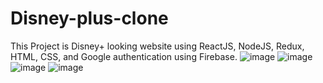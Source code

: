 # Disney-plus-clone
This Project is Disney+ looking website using ReactJS, NodeJS, Redux, HTML, CSS, and Google authentication using
Firebase.
![image](https://user-images.githubusercontent.com/60505090/136080430-2ce455dc-8fdd-4606-979f-f98ef840433e.png)
![image](https://user-images.githubusercontent.com/60505090/136080601-8f67d9f7-4c7f-47f2-8a92-f35e5a7bc55d.png)
![image](https://user-images.githubusercontent.com/60505090/136080727-295491a1-16bf-4774-97d0-274c46c49262.png)
![image](https://user-images.githubusercontent.com/60505090/136080781-c68bf5ef-7ffb-4c00-8244-d6e06fc0b3bd.png)

